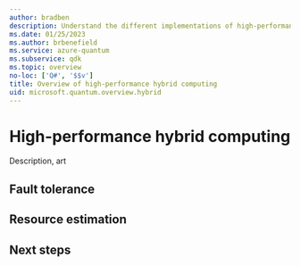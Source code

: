 ```yaml
---
author: bradben
description: Understand the different implementations of high-performance hybrid quantum computing.
ms.date: 01/25/2023
ms.author: brbenefield
ms.service: azure-quantum
ms.subservice: qdk
ms.topic: overview
no-loc: ['Q#', '$$v']
title: Overview of high-performance hybrid computing
uid: microsoft.quantum.overview.hybrid
---
```


# High-performance hybrid computing

Description, art

## Fault tolerance

## Resource estimation

## Next steps



